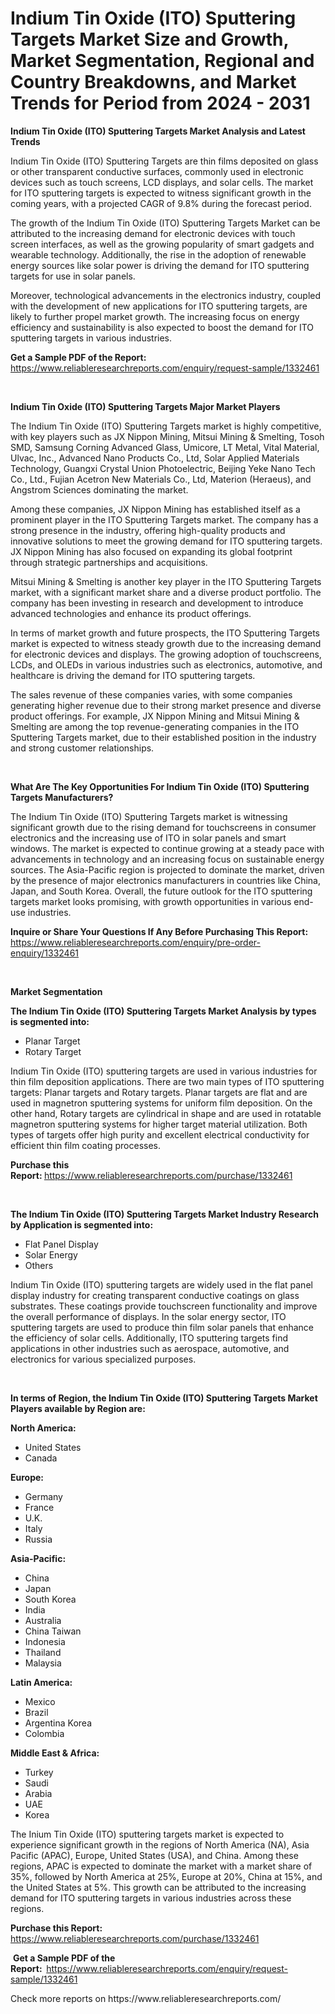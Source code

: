 <p><h1>Indium Tin Oxide (ITO) Sputtering Targets Market Size and Growth, Market Segmentation, Regional and Country Breakdowns, and Market Trends for Period from 2024 -  2031</h1></p><p><strong>Indium Tin Oxide (ITO) Sputtering Targets Market Analysis and Latest Trends</strong></p>
<p><p>Indium Tin Oxide (ITO) Sputtering Targets are thin films deposited on glass or other transparent conductive surfaces, commonly used in electronic devices such as touch screens, LCD displays, and solar cells. The market for ITO sputtering targets is expected to witness significant growth in the coming years, with a projected CAGR of 9.8% during the forecast period.</p><p>The growth of the Indium Tin Oxide (ITO) Sputtering Targets Market can be attributed to the increasing demand for electronic devices with touch screen interfaces, as well as the growing popularity of smart gadgets and wearable technology. Additionally, the rise in the adoption of renewable energy sources like solar power is driving the demand for ITO sputtering targets for use in solar panels.</p><p>Moreover, technological advancements in the electronics industry, coupled with the development of new applications for ITO sputtering targets, are likely to further propel market growth. The increasing focus on energy efficiency and sustainability is also expected to boost the demand for ITO sputtering targets in various industries.</p></p>
<p><strong>Get a Sample PDF of the Report:&nbsp;</strong> <a href="https://www.reliableresearchreports.com/enquiry/request-sample/1332461">https://www.reliableresearchreports.com/enquiry/request-sample/1332461</a></p>
<p>&nbsp;</p>
<p><strong>Indium Tin Oxide (ITO) Sputtering Targets Major Market Players</strong></p>
<p><p>The Indium Tin Oxide (ITO) Sputtering Targets market is highly competitive, with key players such as JX Nippon Mining, Mitsui Mining & Smelting, Tosoh SMD, Samsung Corning Advanced Glass, Umicore, LT Metal, Vital Material, Ulvac, Inc., Advanced Nano Products Co., Ltd, Solar Applied Materials Technology, Guangxi Crystal Union Photoelectric, Beijing Yeke Nano Tech Co., Ltd., Fujian Acetron New Materials Co., Ltd, Materion (Heraeus), and Angstrom Sciences dominating the market.</p><p>Among these companies, JX Nippon Mining has established itself as a prominent player in the ITO Sputtering Targets market. The company has a strong presence in the industry, offering high-quality products and innovative solutions to meet the growing demand for ITO sputtering targets. JX Nippon Mining has also focused on expanding its global footprint through strategic partnerships and acquisitions.</p><p>Mitsui Mining & Smelting is another key player in the ITO Sputtering Targets market, with a significant market share and a diverse product portfolio. The company has been investing in research and development to introduce advanced technologies and enhance its product offerings.</p><p>In terms of market growth and future prospects, the ITO Sputtering Targets market is expected to witness steady growth due to the increasing demand for electronic devices and displays. The growing adoption of touchscreens, LCDs, and OLEDs in various industries such as electronics, automotive, and healthcare is driving the demand for ITO sputtering targets.</p><p>The sales revenue of these companies varies, with some companies generating higher revenue due to their strong market presence and diverse product offerings. For example, JX Nippon Mining and Mitsui Mining & Smelting are among the top revenue-generating companies in the ITO Sputtering Targets market, due to their established position in the industry and strong customer relationships.</p></p>
<p>&nbsp;</p>
<p><strong>What Are The Key Opportunities For Indium Tin Oxide (ITO) Sputtering Targets Manufacturers?</strong></p>
<p><p>The Indium Tin Oxide (ITO) Sputtering Targets market is witnessing significant growth due to the rising demand for touchscreens in consumer electronics and the increasing use of ITO in solar panels and smart windows. The market is expected to continue growing at a steady pace with advancements in technology and an increasing focus on sustainable energy sources. The Asia-Pacific region is projected to dominate the market, driven by the presence of major electronics manufacturers in countries like China, Japan, and South Korea. Overall, the future outlook for the ITO sputtering targets market looks promising, with growth opportunities in various end-use industries.</p></p>
<p><strong>Inquire or Share Your Questions If Any Before Purchasing This Report:</strong> <a href="https://www.reliableresearchreports.com/enquiry/pre-order-enquiry/1332461">https://www.reliableresearchreports.com/enquiry/pre-order-enquiry/1332461</a></p>
<p>&nbsp;</p>
<p><strong>Market Segmentation</strong></p>
<p><strong>The Indium Tin Oxide (ITO) Sputtering Targets Market Analysis by types is segmented into:</strong></p>
<p><ul><li>Planar Target</li><li>Rotary Target</li></ul></p>
<p><p>Indium Tin Oxide (ITO) sputtering targets are used in various industries for thin film deposition applications. There are two main types of ITO sputtering targets: Planar targets and Rotary targets. Planar targets are flat and are used in magnetron sputtering systems for uniform film deposition. On the other hand, Rotary targets are cylindrical in shape and are used in rotatable magnetron sputtering systems for higher target material utilization. Both types of targets offer high purity and excellent electrical conductivity for efficient thin film coating processes.</p></p>
<p><strong>Purchase this Report:&nbsp;</strong><a href="https://www.reliableresearchreports.com/purchase/1332461">https://www.reliableresearchreports.com/purchase/1332461</a></p>
<p>&nbsp;</p>
<p><strong>The Indium Tin Oxide (ITO) Sputtering Targets Market Industry Research by Application is segmented into:</strong></p>
<p><ul><li>Flat Panel Display</li><li>Solar Energy</li><li>Others</li></ul></p>
<p><p>Indium Tin Oxide (ITO) sputtering targets are widely used in the flat panel display industry for creating transparent conductive coatings on glass substrates. These coatings provide touchscreen functionality and improve the overall performance of displays. In the solar energy sector, ITO sputtering targets are used to produce thin film solar panels that enhance the efficiency of solar cells. Additionally, ITO sputtering targets find applications in other industries such as aerospace, automotive, and electronics for various specialized purposes.</p></p>
<p>&nbsp;</p>
<p><strong>In terms of Region, the Indium Tin Oxide (ITO) Sputtering Targets Market Players available by Region are:</strong></p>
<p>
    <p> <strong> North America: </strong>
        <ul>
            <li>United States</li>
            <li>Canada</li>
        </ul>
        </p> 
    <p> <strong> Europe: </strong>
        <ul>
            <li>Germany</li>
            <li>France</li>
            <li>U.K.</li>
            <li>Italy</li>
            <li>Russia</li>
        </ul>
        </p> 
    <p> <strong> Asia-Pacific: </strong>
        <ul>
            <li>China</li>
            <li>Japan</li>
            <li>South Korea</li>
            <li>India</li>
            <li>Australia</li>
            <li>China Taiwan</li>
            <li>Indonesia</li>
            <li>Thailand</li>
            <li>Malaysia</li>
        </ul>
        </p> 
    <p> <strong> Latin America: </strong>
        <ul>
            <li>Mexico</li>
            <li>Brazil</li>
            <li>Argentina Korea</li>
            <li>Colombia</li>
        </ul>
        </p> 
    <p> <strong> Middle East & Africa: </strong>
        <ul>
            <li>Turkey</li>
            <li>Saudi</li>
            <li>Arabia</li>
            <li>UAE</li>
            <li>Korea</li>
        </ul>
    </p>
    </p>
<p><p>The Inium Tin Oxide (ITO) sputtering targets market is expected to experience significant growth in the regions of North America (NA), Asia Pacific (APAC), Europe, United States (USA), and China. Among these regions, APAC is expected to dominate the market with a market share of 35%, followed by North America at 25%, Europe at 20%, China at 15%, and the United States at 5%. This growth can be attributed to the increasing demand for ITO sputtering targets in various industries across these regions.</p></p>
<p><strong>Purchase this Report: </strong><a href="https://www.reliableresearchreports.com/purchase/1332461">https://www.reliableresearchreports.com/purchase/1332461</a></p>
<p>&nbsp;<strong>Get a Sample PDF of the Report:&nbsp;&nbsp;</strong><a href="https://www.reliableresearchreports.com/enquiry/request-sample/1332461">https://www.reliableresearchreports.com/enquiry/request-sample/1332461</a></p>
<p><strong></strong></p>
<p>Check more reports on https://www.reliableresearchreports.com/</p>